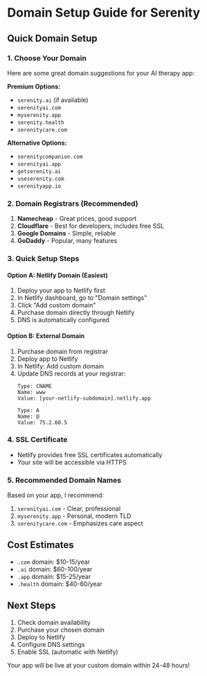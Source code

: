 # Domain Setup Guide for Serenity

## Quick Domain Setup

### 1. Choose Your Domain
Here are some great domain suggestions for your AI therapy app:

**Premium Options:**
- `serenity.ai` (if available)
- `serenityai.com`
- `myserenity.app`
- `serenity.health`
- `serenitycare.com`

**Alternative Options:**
- `serenitycompanion.com`
- `serenityai.app`
- `getserenity.ai`
- `useserenity.com`
- `serenityapp.io`

### 2. Domain Registrars (Recommended)
1. **Namecheap** - Great prices, good support
2. **Cloudflare** - Best for developers, includes free SSL
3. **Google Domains** - Simple, reliable
4. **GoDaddy** - Popular, many features

### 3. Quick Setup Steps

#### Option A: Netlify Domain (Easiest)
1. Deploy your app to Netlify first
2. In Netlify dashboard, go to "Domain settings"
3. Click "Add custom domain"
4. Purchase domain directly through Netlify
5. DNS is automatically configured

#### Option B: External Domain
1. Purchase domain from registrar
2. Deploy app to Netlify
3. In Netlify: Add custom domain
4. Update DNS records at your registrar:
   ```
   Type: CNAME
   Name: www
   Value: [your-netlify-subdomain].netlify.app
   
   Type: A
   Name: @
   Value: 75.2.60.5
   ```

### 4. SSL Certificate
- Netlify provides free SSL certificates automatically
- Your site will be accessible via HTTPS

### 5. Recommended Domain Names
Based on your app, I recommend:
1. `serenityai.com` - Clear, professional
2. `myserenity.app` - Personal, modern TLD
3. `serenitycare.com` - Emphasizes care aspect

## Cost Estimates
- `.com` domain: $10-15/year
- `.ai` domain: $60-100/year
- `.app` domain: $15-25/year
- `.health` domain: $40-60/year

## Next Steps
1. Check domain availability
2. Purchase your chosen domain
3. Deploy to Netlify
4. Configure DNS settings
5. Enable SSL (automatic with Netlify)

Your app will be live at your custom domain within 24-48 hours!
